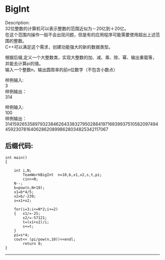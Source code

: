 # BigInt
Description:  
32位整数的计算机可以表示整数的范围近似为－20亿到＋20亿。  
在这个范围内操作一般不会出现问题，但是有的应用程序可能需要使用超出上述范围的整数。  
C++可以满足这个需求，创建功能强大的新的数据类型。

根据后缀,定义一个大整数类，实现大整数的加、减、乘、除、幂、输出重载等，并能去计算pi的值。  
输入一个整数n，输出圆周率的前n位数字（不包含小数点）

样例输入:  
3  
样例输出：  
314

样例输入:  
100  
样例输出：  
3141592653589793238462643383279502884197169399375105820974944592307816406286208998628034825342117067

后缀代码:	
-----------------------------------------------------------------------------------------------------
```
int main()  
{	  

	int i,N;
        TeamWorkBigInt  n=10,b,x1,x2,s,t,pi;
        cin>>N;
	N--;
	b=pow(n,N+10);
	x1=b*4/5;
	x2=b/-239;
	s=x1+x2;
	
	for(i=3;i<=N*2;i+=2)
	{	x1/=-25;
		x2/=-57121;
		t=(x1+x2)/i;
		s+=t;	
	}
	pi=s*4;
	cout<< (pi/pow(n,10))<<endl;
    	return 0;
}
```
-----------------------------------------------------------------------------------------------------



